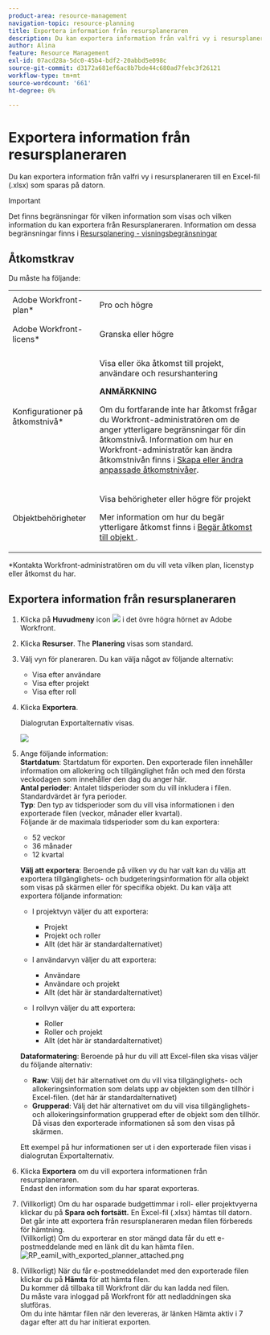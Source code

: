```yaml
---
product-area: resource-management
navigation-topic: resource-planning
title: Exportera information från resursplaneraren
description: Du kan exportera information från valfri vy i resursplaneraren till en Excel-fil (.xlsx) som sparas på datorn.
author: Alina
feature: Resource Management
exl-id: 07acd28a-5dc0-45b4-bdf2-20abbd5e098c
source-git-commit: d3172a681ef6ac8b7bde44c680ad7febc3f26121
workflow-type: tm+mt
source-wordcount: '661'
ht-degree: 0%

---
```


# Exportera information från resursplaneraren

Du kan exportera information från valfri vy i resursplaneraren till en Excel-fil (.xlsx) som sparas på datorn.

>[!IMPORTANT]
>
>Det finns begränsningar för vilken information som visas och vilken information du kan exportera från Resursplaneraren. Information om dessa begränsningar finns i [Resursplanering - visningsbegränsningar](../../resource-mgmt/resource-planning/resource-planner-display-limitations.md)

## Åtkomstkrav

Du måste ha följande:

<table style="table-layout:auto"> 
 <col> 
 <col> 
 <tbody> 
  <tr> 
   <td role="rowheader">Adobe Workfront-plan*</td> 
   <td> <p>Pro och högre</p> </td> 
  </tr> 
  <tr> 
   <td role="rowheader">Adobe Workfront-licens*</td> 
   <td> <p>Granska eller högre <!--
      <MadCap:conditionalText data-mc-conditions="QuicksilverOrClassic.Draft mode">
       (this seems to be the case in NWE only, not classic. Waiting on Vazgen's response for this)
      </MadCap:conditionalText>
     --></p> </td> 
  </tr> 
  <tr> 
   <td role="rowheader">Konfigurationer på åtkomstnivå*</td> 
   <td> <p>Visa eller öka åtkomst till projekt, användare och resurshantering</p> <p><b>ANMÄRKNING</b>

Om du fortfarande inte har åtkomst frågar du Workfront-administratören om de anger ytterligare begränsningar för din åtkomstnivå. Information om hur en Workfront-administratör kan ändra åtkomstnivån finns i <a href="../../administration-and-setup/add-users/configure-and-grant-access/create-modify-access-levels.md" class="MCXref xref">Skapa eller ändra anpassade åtkomstnivåer</a>.</p> </td>
</tr> 
  <tr> 
   <td role="rowheader">Objektbehörigheter</td> 
   <td> <p>Visa behörigheter eller högre för projekt</p> <p>Mer information om hur du begär ytterligare åtkomst finns i <a href="../../workfront-basics/grant-and-request-access-to-objects/request-access.md" class="MCXref xref">Begär åtkomst till objekt </a>.</p> </td> 
  </tr> 
 </tbody> 
</table>

&#42;Kontakta Workfront-administratören om du vill veta vilken plan, licenstyp eller åtkomst du har.

## Exportera information från resursplaneraren

1. Klicka på **Huvudmeny** icon ![](assets/main-menu-icon.png) i det övre högra hörnet av Adobe Workfront.

1. Klicka **Resurser**. The **Planering** visas som standard.

1. Välj vyn för planeraren. Du kan välja något av följande alternativ:

   * Visa efter användare
   * Visa efter projekt
   * Visa efter roll

1. Klicka **Exportera**.

   Dialogrutan Exportalternativ visas.

   ![](assets/rp-export-options-box-350x421.png)

1. Ange följande information:\
   **Startdatum**: Startdatum för exporten. Den exporterade filen innehåller information om allokering och tillgänglighet från och med den första veckodagen som innehåller den dag du anger här.\
   **Antal perioder**: Antalet tidsperioder som du vill inkludera i filen. Standardvärdet är fyra perioder.\
   **Typ**: Den typ av tidsperioder som du vill visa informationen i den exporterade filen (veckor, månader eller kvartal).\
   Följande är de maximala tidsperioder som du kan exportera:

   * 52 veckor
   * 36 månader
   * 12 kvartal

   **Välj att exportera**: Beroende på vilken vy du har valt kan du välja att exportera tillgänglighets- och budgeteringsinformation för alla objekt som visas på skärmen eller för specifika objekt.
Du kan välja att exportera följande information:

   * I projektvyn väljer du att exportera:

      * Projekt
      * Projekt och roller
      * Allt (det här är standardalternativet)
   * I användarvyn väljer du att exportera:

      * Användare
      * Användare och projekt
      * Allt (det här är standardalternativet)
   * I rollvyn väljer du att exportera:

      * Roller
      * Roller och projekt
      * Allt (det här är standardalternativet)

   **Dataformatering**: Beroende på hur du vill att Excel-filen ska visas väljer du följande alternativ:

   * **Raw**: Välj det här alternativet om du vill visa tillgänglighets- och allokeringsinformation som delats upp av objekten som den tillhör i Excel-filen. (det här är standardalternativet)
   * **Grupperad**: Välj det här alternativet om du vill visa tillgänglighets- och allokeringsinformation grupperad efter de objekt som den tillhör. Då visas den exporterade informationen så som den visas på skärmen.

   Ett exempel på hur informationen ser ut i den exporterade filen visas i dialogrutan Exportalternativ.

1. Klicka **Exportera** om du vill exportera informationen från resursplaneraren.\
   Endast den information som du har sparat exporteras.

1. (Villkorligt) Om du har osparade budgettimmar i roll- eller projektvyerna klickar du på **Spara och fortsätt.**
En Excel-fil (.xlsx) hämtas till datorn.
\
   Det går inte att exportera från resursplaneraren medan filen förbereds för hämtning.\
   (Villkorligt) Om du exporterar en stor mängd data får du ett e-postmeddelande med en länk dit du kan hämta filen.\
   ![RP_eamil_with_exported_planner_attached.png](assets/rp-eamil-with-exported-planner-attached-350x116.png)

1. (Villkorligt) När du får e-postmeddelandet med den exporterade filen klickar du på **Hämta** för att hämta filen.\
   Du kommer då tillbaka till Workfront där du kan ladda ned filen.\
   Du måste vara inloggad på Workfront för att nedladdningen ska slutföras.\
   Om du inte hämtar filen när den levereras, är länken Hämta aktiv i 7 dagar efter att du har initierat exporten.
